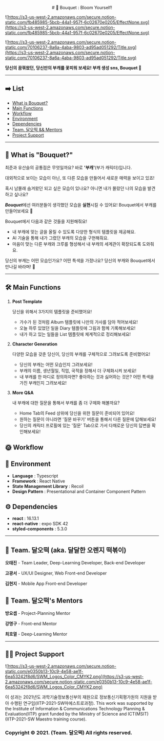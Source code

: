 <p align="center"># 💐 Bouquet : Bloom Yourself!</p>

![https://s3-us-west-2.amazonaws.com/secure.notion-static.com/fb485985-5bcb-44a1-957f-6c02670e0205/EffectNone.svg](https://s3-us-west-2.amazonaws.com/secure.notion-static.com/fb485985-5bcb-44a1-957f-6c02670e0205/EffectNone.svg)

![https://s3-us-west-2.amazonaws.com/secure.notion-static.com/70106237-8a6a-4aba-9803-ad95ad051292/Title.svg](https://s3-us-west-2.amazonaws.com/secure.notion-static.com/70106237-8a6a-4aba-9803-ad95ad051292/Title.svg)

**당신의 꿈꿔왔던, 당신만의 부캐를 꽃피워 보세요! 부캐 생성 sns, Bouquet 💐**

---

## ➡️ List

- [What is Bouquet?](https://www.notion.so/README-ae1063395dc145499c39e76a2dd204cc)
- [Main Functions](https://www.notion.so/README-ae1063395dc145499c39e76a2dd204cc)
- [Workflow](https://www.notion.so/README-ae1063395dc145499c39e76a2dd204cc)
- [Environment](https://www.notion.so/README-ae1063395dc145499c39e76a2dd204cc)
- [Dependencies](https://www.notion.so/README-ae1063395dc145499c39e76a2dd204cc)
- [Team. 달오떡 && Mentors](https://www.notion.so/README-ae1063395dc145499c39e76a2dd204cc)
- [Project Support](https://www.notion.so/README-ae1063395dc145499c39e76a2dd204cc)

---

## 💐 What is "Bouquet?"

최준과 유산슬의 공통점은 무엇일까요? 바로 **'부캐'**(부가 캐릭터)입니다. 

대외적으로 보이는 모습이 아닌, 또 다른 모습을 만들어서 새로운 매력을 보이고 있죠!

혹시 남몰래 숨겨왔던 되고 싶은 모습이 있나요? 아니면 내가 몰랐던 나의 모습을 발견하고 싶나요?

***Bouquet***에선 여러분들이 생각했던 모습을 **실현**시킬 수 있어요! Bouquet에서 부캐를 만들어보세요 🙂

Bouquet에서 다음과 같은 것들을 지원해줘요!

- 내 부캐에 맞는 글을 올릴 수 있도록 다양한 형식의 템플릿을 제공해요.
- AI 기술을 통해 내가 그렸던 부캐의 모습을 구현해줘요.
- 마음이 맞는 다른 부캐와 크루를 형성해서 내 부캐의 세계관이 확장되도록 도와줘요.

당신의 부캐는 어떤 모습인가요? 어떤 특색을 가졌나요? 당신의 부캐와 Bouquet에서 만나길 바라며! 🥰

---

## 🛠 Main Functions

1. **Post Template**

    당신을 위해서 3가지의 템플릿을 준비했어요! 

    - 가수가 된 것처럼 Album 템플릿에 나만의 가사를 담아 적어보세요!
    - 오늘 하루 있었던 일을 Diary 템플릿에 그림과 함께 기록해보세요!
    - 내가 하고 있는 일들을 List 템플릿에 체계적으로 정리해보세요!
2. **Character Generation**

    다양한 모습을 갖춘 당신이, 당신의 부캐를 구체적으로 그려보도록 준비했어요!

    - 당신의 부캐는 어떤 모습인지 그려보세요!
    - 부캐의 이름, 생년월일, 직업, 국적을 정해서 더 구체화시켜 보세요!
    - 내 부캐를 한 마디로 정의하자면? 좋아하는 것과 싫어하는 것은? 어떤 특색을 가진 부캐인지 그려보세요!
3. **More Q&A** 

    내 부캐에 대한 질문을 통해서 부캐를 좀 더 구체화 해볼까요?

    - Home Tab의 Feed 상위에 당신을 위한 질문이 준비되어 있어요!
    - 원하는 질문이 아니라면 '질문 바꾸기' 버튼을 통해서 다른 질문에 답해보세요!
    - 당신의 캐릭터 프로필에 있는 '질문' Tab으로 가서 다채로운 당신의 답변을 확인해보세요!

## 🌞 Workflow

## 🌵 Environment

- **Language** : Typescript
- **Framework** : React Native
- **State Management Library** : Recoil
- **Design Pattern** : Presentational and Container Component Pattern

## ⚙️ Dependencies

- **react** : 16.13.1
- **react-native** : expo SDK 42
- **styled-components** : 5.3.0

---

## 🍊 Team. 달오떡 (aka. 달달한 오렌지 떡볶이)

**오태진** - Team Leader, Deep-Learning Developer, Back-end Developer

**고광서** - UX/UI Designer, Web Front-end Developer

**김현지** - Mobile App Front-end Developer

## 🍰 Team. 달오떡's Mentors

**방요셉** - Project-Planning Mentor

**강명구** - Front-end Mentor

**최호열** - Deep-Learning Mentor

---

## 🙏🏻 Project Support

![https://s3-us-west-2.amazonaws.com/secure.notion-static.com/e0350b13-10c9-4e58-ae1f-6ea53242f8d6/SWM_Logos_Color_CMYK2.png](https://s3-us-west-2.amazonaws.com/secure.notion-static.com/e0350b13-10c9-4e58-ae1f-6ea53242f8d6/SWM_Logos_Color_CMYK2.png)

이 성과는 2021년도 과학기술정보통신부의 재원으로 정보통신기획평가원의 지원을 받아 수행된 연구임(IITP-2021-SW마에스트로과정). This work was supported by the Institute of Information & Communications Technology Planning & Evaluation(IITP) grant funded by the Ministry of Science and ICT(MSIT) (IITP-2021-SW Maestro training course).

### Copyright © 2021. (Team. 달오떡) All rights reserved.
